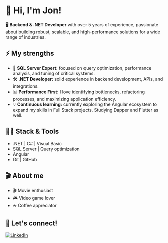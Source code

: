 # 👋 Hi, I'm Jon!

🖥️ **Backend & .NET Developer** with over 5 years of experience, passionate about building robust, scalable, and high-performance solutions for a wide range of industries.

## ⚡ My strengths

- 🚀 **SQL Server Expert:** focused on query optimization, performance analysis, and tuning of critical systems.
- 🛠️ **.NET Developer:** solid experience in backend development, APIs, and integrations.
- 📊 **Performance First:** I love identifying bottlenecks, refactoring processes, and maximizing application efficiency.
- 💡 **Continuous learning:** currently exploring the Angular ecosystem to expand my skills in Full Stack projects. Studying Dapper and Flutter as well.

## 👨‍💻 Stack & Tools

- .NET | C# | Visual Basic
- SQL Server | Query optimization
- Angular
- Git | GitHub 

## 🎬 About me

- 🎬 Movie enthusiast
- 🎮 Video game lover
- ☕ Coffee appreciator

## 🤝 Let's connect!

[![LinkedIn](https://img.shields.io/badge/LinkedIn-blue?style=for-the-badge&logo=linkedin)](https://www.linkedin.com/in/joaosaraivar/)
